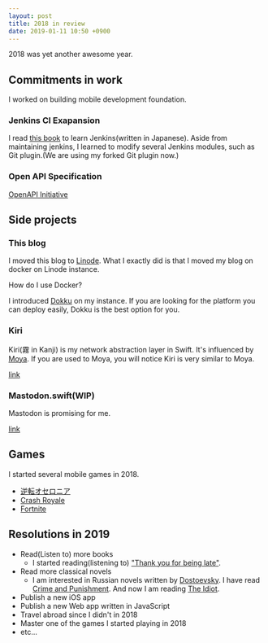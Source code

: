 ```yaml
---
layout: post
title: 2018 in review
date: 2019-01-11 10:50 +0900
---
```


2018 was yet another awesome year.

## Commitments in work

I worked on building mobile development foundation.

### Jenkins CI Exapansion

I read [this book](https://amzn.to/2sDcqm7) to learn Jenkins(written in Japanese).
Aside from maintaining jenkins, I learned to modify several Jenkins modules, such as Git plugin.(We are using my forked Git plugin now.)

### Open API Specification

[OpenAPI Initiative](https://www.openapis.org/)

## Side projects

### This blog

I moved this blog to [Linode](https://www.linode.com/?r=5f4b41dbdb0e009af64882ea35ee82ecf0ef0290).
What I exactly did is that I moved my blog on docker on Linode instance.

How do I use Docker?

I introduced [Dokku](https://github.com/dokku/dokku) on my instance.
If you are looking for the platform you can deploy easily, Dokku is the best option for you.

### Kiri

Kiri(霧 in Kanji) is my network abstraction layer in Swift. It's influenced by [Moya](https://github.com/Moya/Moya).
If you are used to Moya, you will notice Kiri is very similar to Moya.

[link](https://github.com/junkpiano/Kiri)

### Mastodon.swift(WIP)

Mastodon is promising for me.

[link](https://github.com/junkpiano/Mastodon.swift)

## Games

I started several mobile games in 2018.

- [逆転オセロニア](https://www.othellonia.com/)
- [Crash Royale](https://clashroyale.com/)
- [Fortnite](https://www.epicgames.com/fortnite/en-US/home)

## Resolutions in 2019

- Read(Listen to) more books
    - I started reading(listening to) ["Thank you for being late"](https://amzn.to/2FNOwwb).
- Read more classical novels
    - I am interested in Russian novels written by [Dostoevsky](https://en.wikipedia.org/wiki/Fyodor_Dostoevsky). I have read [Crime and Punishment](https://en.wikipedia.org/wiki/Crime_and_Punishment). And now I am reading [The Idiot](https://en.wikipedia.org/wiki/The_Idiot).
- Publish a new iOS app
- Publish a new Web app written in JavaScript
- Travel abroad since I didn't in 2018
- Master one of the games I started playing in 2018
- etc...